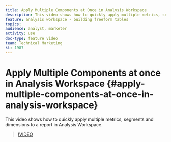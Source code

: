 ```yaml
---
title: Apply Multiple Components at Once in Analysis Workspace
description: This video shows how to quickly apply multiple metrics, segments and dimensions to a report in Analysis Workspace.
feature: analysis workspace - building freeform tables
topics: 
audience: analyst, marketer
activity: use
doc-type: feature video
team: Technical Marketing
kt: 1987
---
```


# Apply Multiple Components at once in Analysis Workspace {#apply-multiple-components-at-once-in-analysis-workspace}

This video shows how to quickly apply multiple metrics, segments and dimensions to a report in Analysis Workspace.

>[!VIDEO](https://video.tv.adobe.com/v/23980/?quality=12)